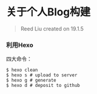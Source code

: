 # 关于个人Blog构建

> Reed Liu created on 19.1.5

### 利用Hexo

四大命令：

```shell
$ hexo clean
$ hexo s # upload to server
$ hexo g # generate
$ hexo d # deposit to github
```

